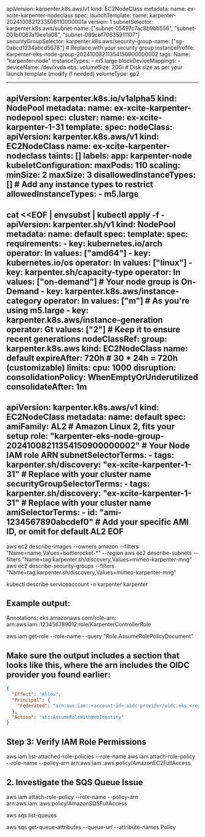 apiVersion: karpenter.k8s.aws/v1
kind: EC2NodeClass
metadata:
  name: ex-xcite-karpenter-nodeclass
spec:
  launchTemplate:
    name: karpenter-2024100821233506110000001a
    version: 1
  subnetSelector:
    karpenter.k8s.aws/subnet-name: ["subnet-05497c7ac8b9bb556", "subnet-001b0067a19ee1a08", "subnet-089cbf70635911107"]
  securityGroupSelector:
    karpenter.k8s.aws/security-group-name: ["sg-0abcd1234abcd5678"]  # Replace with your security group
  instanceProfile: karpenter-eks-node-group-20241008211354150900000002
  tags:
    Name: "karpenter-node"
  instanceTypes: 
    - m5.large
  blockDeviceMappings:
    - deviceName: /dev/xvda
      ebs:
        volumeSize: 20Gi # Disk size as per your launch template (modify if needed)
        volumeType: gp2

---
apiVersion: karpenter.k8s.io/v1alpha5
kind: NodePool
metadata:
  name: ex-xcite-karpenter-nodepool
spec:
  cluster:
    name: ex-xcite-karpenter-1-31
  template:
    spec:
      nodeClass:
        apiVersion: karpenter.k8s.aws/v1
        kind: EC2NodeClass
        name: ex-xcite-karpenter-nodeclass
      taints: []
      labels:
        app: karpenter-node
      kubeletConfiguration:
        maxPods: 110
  scaling:
    minSize: 2
    maxSize: 3
  disallowedInstanceTypes: []   # Add any instance types to restrict
  allowedInstanceTypes: 
    - m5.large
---
cat <<EOF | envsubst | kubectl apply -f - 
apiVersion: karpenter.sh/v1
kind: NodePool
metadata:
  name: default
spec:
  template:
    spec:
      requirements:
        - key: kubernetes.io/arch
          operator: In
          values: ["amd64"]
        - key: kubernetes.io/os
          operator: In
          values: ["linux"]
        - key: karpenter.sh/capacity-type
          operator: In
          values: ["on-demand"]  # Your node group is On-Demand
        - key: karpenter.k8s.aws/instance-category
          operator: In
          values: ["m"]  # As you're using m5.large
        - key: karpenter.k8s.aws/instance-generation
          operator: Gt
          values: ["2"]  # Keep it to ensure recent generations
      nodeClassRef:
        group: karpenter.k8s.aws
        kind: EC2NodeClass
        name: default
      expireAfter: 720h # 30 * 24h = 720h (customizable)
  limits:
    cpu: 1000
  disruption:
    consolidationPolicy: WhenEmptyOrUnderutilized
    consolidateAfter: 1m
---
apiVersion: karpenter.k8s.aws/v1
kind: EC2NodeClass
metadata:
  name: default
spec:
  amiFamily: AL2 # Amazon Linux 2, fits your setup
  role: "karpenter-eks-node-group-20241008211354150900000002"  # Your Node IAM role ARN
  subnetSelectorTerms:
    - tags:
        karpenter.sh/discovery: "ex-xcite-karpenter-1-31"  # Replace with your cluster name
  securityGroupSelectorTerms:
    - tags:
        karpenter.sh/discovery: "ex-xcite-karpenter-1-31"  # Replace with your cluster name
  amiSelectorTerms:
    - id: "ami-1234567890abcdef0"  # Add your specific AMI ID, or omit for default AL2
EOF
---






aws ec2 describe-images --owners amazon --filters "Name=name,Values=bottlerocket-*" --region <your-region>
aws ec2 describe-subnets --filters "Name=tag:karpenter.sh/discovery,Values=mimeo-karpenter-mng"
aws ec2 describe-security-groups --filters "Name=tag:karpenter.sh/discovery,Values=mimeo-karpenter-mng"




kubectl describe serviceaccount -n karpenter karpenter

## Example output:
Annotations:
  eks.amazonaws.com/role-arn: arn:aws:iam::123456789012:role/KarpenterControllerRole

aws iam get-role --role-name <KarpenterControllerRole> --query "Role.AssumeRolePolicyDocument"


## Make sure the output includes a section that looks like this, where the arn includes the OIDC provider you found earlier:

```json
{
  "Effect": "Allow",
  "Principal": {
    "Federated": "arn:aws:iam::<account-id>:oidc-provider/oidc.eks.<region>.amazonaws.com/id/DE3B5B54FFA16F73828A0AD63F741DEC"
  },
  "Action": "sts:AssumeRoleWithWebIdentity"
}
```

## Step 3: Verify IAM Role Permissions
aws iam list-attached-role-policies --role-name <KarpenterControllerRole>
aws iam attach-role-policy --role-name <KarpenterControllerRole> --policy-arn arn:aws:iam::aws:policy/AmazonEC2FullAccess

##  2. Investigate the SQS Queue Issue
aws iam attach-role-policy --role-name <KarpenterControllerRole> --policy-arn arn:aws:iam::aws:policy/AmazonSQSFullAccess

aws sqs list-queues

aws sqs get-queue-attributes --queue-url <queue-url> --attribute-names Policy
```
